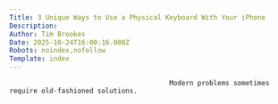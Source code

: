 ```yaml
---
Title: 3 Unique Ways to Use a Physical Keyboard With Your iPhone
Description: 
Author: Tim Brookes
Date: 2025-10-24T16:00:16.000Z
Robots: noindex,nofollow
Template: index
---
```


                                            Modern problems sometimes require old-fashioned solutions.
                                        
